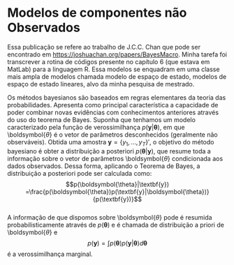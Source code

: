 # Modelos de componentes não Observados

  Essa publicação se refere ao trabalho de J.C.C. Chan que pode ser encontrado em https://joshuachan.org/papers/BayesMacro. Minha tarefa foi transcrever a rotina de códigos presente no capítulo 6 (que estava em MatLab) para a linguagem R. Essa modelos se enquadram em uma classe mais ampla de modelos chamada modelo de espaço de estado, modelos de espaço de estado lineares, alvo da minha pesquisa de mestrado.

  Os métodos bayesianos são baseados em regras elementares da teoria das probabilidades. Apresenta como principal característica a capacidade de poder combinar novas evidências com conhecimentos anteriores através do uso do teorema de Bayes.
Suponha que tenhamos um modelo caracterizado pela função de verossimilhança $p(\textbf{y}|\boldsymbol{\theta})$, em que \boldsymbol{$\theta$} é o vetor de parâmetros desconhecidos (geralmente não observáveis). Obtida uma amostra $\textbf{y}=\{y_1 , ..., y_T\}'$, o objetivo do método bayesiano é obter a distribuição a posteriori $p(\boldsymbol{\theta}|\textbf{y})$, que resume toda a informação sobre o vetor de parâmetros \boldsymbol{$\theta$} condicionada aos dados observados. Dessa forma, aplicando o Teorema de Bayes, a distribuição a posteriori pode ser calculada como: 
\
$$p(\boldsymbol{\theta}|\textbf{y}) =\frac{p(\boldsymbol{\theta})p(\textbf{y}|\boldsymbol{\theta})}{p(\textbf{y})}$$\
  A informação de que dispomos sobre \boldsymbol{$\theta$} pode é resumida probabilisticamente através de $p(\boldsymbol{\theta})$ e é chamada de distribuição a priori de \boldsymbol{$\theta$} e $$p(\textbf{y})=\int p(\boldsymbol{\theta}) p(\textbf{y}|\boldsymbol{\theta})d\boldsymbol{\theta} $$ é a verossimilhança marginal.


